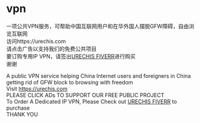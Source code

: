 # vpn
一项公共VPN服务，可帮助中国互联网用户和在华外国人摆脱GFW障碍，自由浏览互联网<br>
访问https://urechis.com <br>
请点击广告以支持我们的免费公共项目<br>
要订购专用IP VPN，请签出<a href="https://www.fiverr.com/share/plGDAR" target="_blank" rel="noopener noreferrer">URECHIS FIVERR</a>进行购买 <br>
谢谢 

A public VPN service helping China Internet users and foreigners in China getting rid of GFW block to browsing with freedom<br>
Visit https://urechis.com<br>
PLEASE CLICK ADs TO SUPPORT OUR FREE PUBLIC PROJECT<br>
To Order A Dedicated IP VPN, Please Check out <a href="https://www.fiverr.com/share/plGDAR" target="_blank" rel="noopener noreferrer">URECHIS FIVERR</a> to purchase<br>
THANK YOU<br>
<br>
